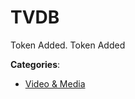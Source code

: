 # TVDB


Token Added. Token Added



**Categories**:
- [Video & Media](https://github.com/apis-list/apis-list#video-and-media)




